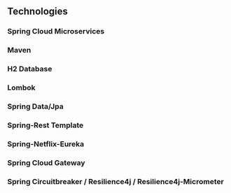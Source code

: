 ## Technologies ##
### Spring Cloud Microservices ###
### Maven ###
### H2 Database ###
### Lombok ###
### Spring Data/Jpa ###
### Spring-Rest Template ###
### Spring-Netflix-Eureka ###
### Spring Cloud Gateway ###
### Spring Circuitbreaker / Resilience4j / Resilience4j-Micrometer ###
